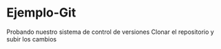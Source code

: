# Ejemplo-Git
Probando nuestro sistema de control de versiones
Clonar el repositorio y subir los cambios
